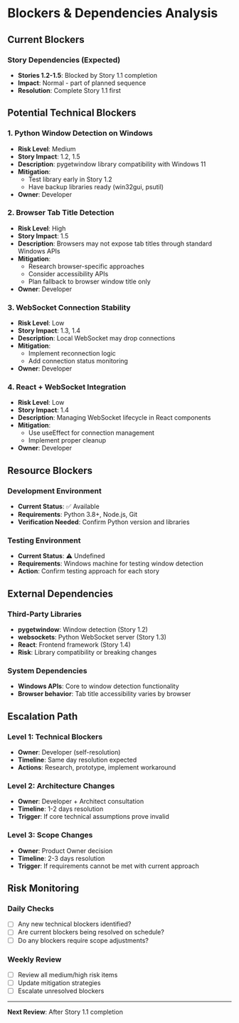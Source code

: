 # **Blockers & Dependencies Analysis**

## **Current Blockers**

### **Story Dependencies (Expected)**
- **Stories 1.2-1.5**: Blocked by Story 1.1 completion
- **Impact**: Normal - part of planned sequence
- **Resolution**: Complete Story 1.1 first

## **Potential Technical Blockers**

### **1. Python Window Detection on Windows**
- **Risk Level**: Medium
- **Story Impact**: 1.2, 1.5
- **Description**: pygetwindow library compatibility with Windows 11
- **Mitigation**: 
  - Test library early in Story 1.2
  - Have backup libraries ready (win32gui, psutil)
- **Owner**: Developer

### **2. Browser Tab Title Detection**
- **Risk Level**: High  
- **Story Impact**: 1.5
- **Description**: Browsers may not expose tab titles through standard Windows APIs
- **Mitigation**:
  - Research browser-specific approaches
  - Consider accessibility APIs
  - Plan fallback to browser window title only
- **Owner**: Developer

### **3. WebSocket Connection Stability**
- **Risk Level**: Low
- **Story Impact**: 1.3, 1.4
- **Description**: Local WebSocket may drop connections
- **Mitigation**:
  - Implement reconnection logic
  - Add connection status monitoring
- **Owner**: Developer

### **4. React + WebSocket Integration**
- **Risk Level**: Low
- **Story Impact**: 1.4
- **Description**: Managing WebSocket lifecycle in React components
- **Mitigation**:
  - Use useEffect for connection management
  - Implement proper cleanup
- **Owner**: Developer

## **Resource Blockers**

### **Development Environment**
- **Current Status**: ✅ Available
- **Requirements**: Python 3.8+, Node.js, Git
- **Verification Needed**: Confirm Python version and libraries

### **Testing Environment**  
- **Current Status**: ⚠️ Undefined
- **Requirements**: Windows machine for testing window detection
- **Action**: Confirm testing approach for each story

## **External Dependencies**

### **Third-Party Libraries**
- **pygetwindow**: Window detection (Story 1.2)
- **websockets**: Python WebSocket server (Story 1.3)  
- **React**: Frontend framework (Story 1.4)
- **Risk**: Library compatibility or breaking changes

### **System Dependencies**
- **Windows APIs**: Core to window detection functionality
- **Browser behavior**: Tab title accessibility varies by browser

## **Escalation Path**

### **Level 1: Technical Blockers**
- **Owner**: Developer (self-resolution)
- **Timeline**: Same day resolution expected
- **Actions**: Research, prototype, implement workaround

### **Level 2: Architecture Changes**
- **Owner**: Developer + Architect consultation
- **Timeline**: 1-2 days resolution
- **Trigger**: If core technical assumptions prove invalid

### **Level 3: Scope Changes**
- **Owner**: Product Owner decision
- **Timeline**: 2-3 days resolution  
- **Trigger**: If requirements cannot be met with current approach

## **Risk Monitoring**

### **Daily Checks**
- [ ] Any new technical blockers identified?
- [ ] Are current blockers being resolved on schedule?
- [ ] Do any blockers require scope adjustments?

### **Weekly Review**
- [ ] Review all medium/high risk items
- [ ] Update mitigation strategies
- [ ] Escalate unresolved blockers

---
**Next Review**: After Story 1.1 completion